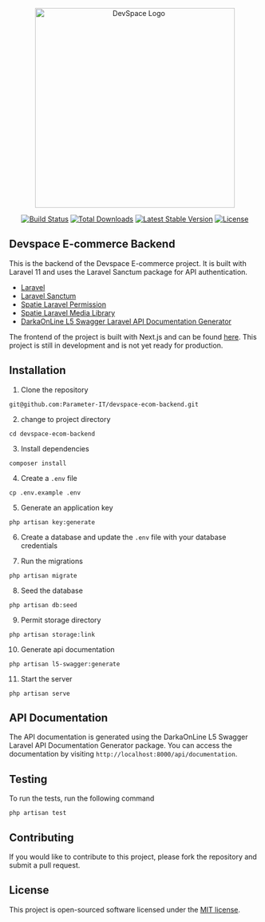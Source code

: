 <p align="center"><a href="https://laravel.com" target="_blank"><img src="https://repository-images.githubusercontent.com/145153231/6af073b6-c320-4289-a0e1-40ee647b7f35" width="400" alt="DevSpace Logo"></a></p>

<p align="center">
<a href="https://github.com/laravel/framework/actions"><img src="https://github.com/laravel/framework/workflows/tests/badge.svg" alt="Build Status"></a>
<a href="https://packagist.org/packages/laravel/framework"><img src="https://img.shields.io/packagist/dt/laravel/framework" alt="Total Downloads"></a>
<a href="https://packagist.org/packages/laravel/framework"><img src="https://img.shields.io/packagist/v/laravel/framework" alt="Latest Stable Version"></a>
<a href="https://packagist.org/packages/laravel/framework"><img src="https://img.shields.io/packagist/l/laravel/framework" alt="License"></a>
</p>

## Devspace E-commerce Backend

This is the backend of the Devspace E-commerce project. It is built with Laravel 11 and uses the Laravel Sanctum package for API authentication.

- [Laravel](https://laravel.com)
- [Laravel Sanctum](https://laravel.com/docs/8.x/sanctum)
- [Spatie Laravel Permission](https://spatie.be/docs/laravel-permission/v5/introduction)
- [Spatie Laravel Media Library](https://spatie.be/docs/laravel-medialibrary/v9/introduction)
- [DarkaOnLine L5 Swagger Laravel API Documentation Generator](https://github.com/DarkaOnLine/L5-Swagger)

The frontend of the project is built with Next.js and can be found [here](https://github.com/Parameter-IT/devspace-ecom-frontend).
This project is still in development and is not yet ready for production.

## Installation

1. Clone the repository
```
git@github.com:Parameter-IT/devspace-ecom-backend.git
```

2. change to project directory
```
cd devspace-ecom-backend
```

3. Install dependencies
```
composer install
```

4. Create a `.env` file
```
cp .env.example .env
```

5. Generate an application key
```
php artisan key:generate
```

6. Create a database and update the `.env` file with your database credentials

7. Run the migrations
```
php artisan migrate
```

8. Seed the database
```
php artisan db:seed
```

9. Permit storage directory
```
php artisan storage:link
```

10. Generate api documentation
```
php artisan l5-swagger:generate
```

11. Start the server
```
php artisan serve
```

## API Documentation

The API documentation is generated using the DarkaOnLine L5 Swagger Laravel API Documentation Generator package. You can access the documentation by visiting `http://localhost:8000/api/documentation`.

## Testing

To run the tests, run the following command
```
php artisan test
```

## Contributing

If you would like to contribute to this project, please fork the repository and submit a pull request.

## License

This project is open-sourced software licensed under the [MIT license](https://opensource.org/licenses/MIT).

